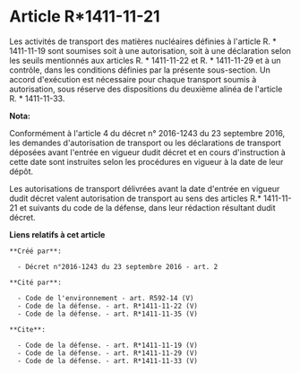 # Article R*1411-11-21

Les activités de transport des matières nucléaires définies à l'article R. * 1411-11-19 sont soumises soit à une
autorisation, soit à une déclaration selon les seuils mentionnés aux articles R. * 1411-11-22 et R. * 1411-11-29 et à un
contrôle, dans les conditions définies par la présente sous-section. Un accord d'exécution est nécessaire pour chaque
transport soumis à autorisation, sous réserve des dispositions du deuxième alinéa de l'article R. * 1411-11-33.

**Nota:**

Conformément à l'article 4 du décret n° 2016-1243 du 23 septembre 2016, les demandes d'autorisation de transport ou les
déclarations de transport déposées avant l'entrée en vigueur dudit décret et en cours d'instruction à cette date sont
instruites selon les procédures en vigueur à la date de leur dépôt.

Les autorisations de transport délivrées avant la date d'entrée en vigueur dudit décret valent autorisation de transport au
sens des articles R.* 1411-11-21 et suivants du code de la défense, dans leur rédaction résultant dudit décret.

**Liens relatifs à cet article**

	**Créé par**:

	  - Décret n°2016-1243 du 23 septembre 2016 - art. 2

	**Cité par**:

	  - Code de l'environnement - art. R592-14 (V)
	  - Code de la défense. - art. R*1411-11-22 (V)
	  - Code de la défense. - art. R*1411-11-35 (V)

	**Cite**:

	  - Code de la défense. - art. R*1411-11-19 (V)
	  - Code de la défense. - art. R*1411-11-29 (V)
	  - Code de la défense. - art. R*1411-11-33 (V)

